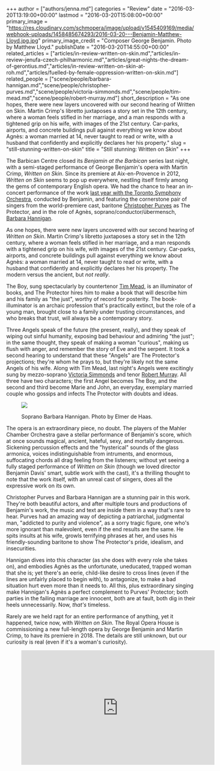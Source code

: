 +++
author = ["authors/jenna.md"]
categories = "Review"
date = "2016-03-20T13:19:00+00:00"
lastmod = "2016-03-20T15:08:00+00:00"
primary_image = "https://res.cloudinary.com/schmopera/image/upload/v1545409169/media/webhook-uploads/1458485674293/2016-03-20---Benjamin-Matthew-Lloyd.jpg.jpg"
primary_image_credit = "Composer George Benjamin. Photo by Matthew Lloyd."
publishDate = "2016-03-20T14:55:00+00:00"
related_articles = ["articles/in-review-written-on-skin.md","articles/in-review-jenufa-czech-philharmonic.md","articles/great-nights-the-dream-of-gerontius.md","articles/in-review-written-on-skin-at-roh.md","articles/fuelled-by-female-oppression-written-on-skin.md"]
related_people = ["scene/people/barbara-hannigan.md","scene/people/christopher-purves.md","scene/people/victoria-simmonds.md","scene/people/tim-mead.md","scene/people/robert-murray.md"]
short_description = "As one hopes, there were new layers uncovered with our second hearing of Written on Skin. Martin Crimp&#039;s libretto juxtaposes a story set in the 12th century, where a woman feels stifled in her marriage, and a man responds with a tightened grip on his wife, with images of the 21st century. Car-parks, airports, and concrete buildings pull against everything we know about Agnès: a woman married at 14, never taught to read or write, with a husband that confidently and explicitly declares her his property."
slug = "still-stunning-written-on-skin"
title = "Still stunning: Written on Skin"
+++

The Barbican Centre closed its *Benjamin at the Barbican* series last night, with a semi-staged performance of George Benjamin's opera with Martin Crimp, *Written on Skin*. Since its premiere at Aix-en-Provence in 2012, *Written on Skin* seems to pop up everywhere, nestling itself firmly among the gems of contemporary English opera. We had the chance to hear an in-concert performance of the work [last year with the Toronto Symphony Orchestra](/in-review-written-on-skin/), conducted by Benjamin, and featuring the cornerstone pair of singers from the world-premiere cast, baritone [Christopher Purves](/scene/people/christopher-purves/) as The Protector, and in the role of Agnès, soprano/conductor/übermensch, [Barbara Hannigan](/scene/people/barbara-hannigan/).

As one hopes, there were new layers uncovered with our second hearing of *Written on Skin*. Martin Crimp's libretto juxtaposes a story set in the 12th century, where a woman feels stifled in her marriage, and a man responds with a tightened grip on his wife, with images of the 21st century. Car-parks, airports, and concrete buildings pull against everything we know about Agnès: a woman married at 14, never taught to read or write, with a husband that confidently and explicitly declares her his property. The modern versus the ancient, but *not really*.

The Boy, sung spectacularly by countertenor [Tim Mead](/scene/people/tim-mead/), is an illuminator of books, and The Protector hires him to make a book that will describe him and his family as "the just", worthy of record for posterity. The book-illuminator is an archaic profession that's practically extinct, but the role of a young man, brought close to a family under trusting circumstances, and who breaks that trust, will always be a contemporary story.

Three Angels speak of the future (the present, really), and they speak of wiping out sinful humanity, exposing bad behaviour and admiring "the just"; in the same thought, they speak of making a woman "curious", making us flush with anger, and remember the story of Eve and the serpent. It took a second hearing to understand that these "Angels" are The Protector's projections; they're whom he prays to, but they're likely not the same Angels of his wife. Along with Tim Mead, last night's Angels were excitingly sung by mezzo-soprano [Victoria Simmonds](/scene/people/victoria-simmonds/) and tenor [Robert Murray](/scene/people/robert-murray/). All three have two characters; the first Angel becomes The Boy, and the second and third become Marie and John, an everyday, exemplary married couple who gossips and infects The Protector with doubts and ideas.

<figure data-type="image">

![](https://res.cloudinary.com/schmopera/image/upload/v1545409169/media/webhook-uploads/1458485869356/2016-03-20---Hannigan-credit-Elmer-de-Haas.jpg.jpg)<figcaption>Soprano Barbara Hannigan. Photo by Elmer de Haas.</figcaption>
</figure>

The opera is an extraordinary piece, no doubt. The players of the Mahler Chamber Orchestra gave a stellar performance of Benjamin's score, which at once sounds magical, ancient, hateful, sexy, and mortally dangerous. Sickening percussion effects and the "hysterical" sounds of the glass armonica, voices indistinguishable from intruments, and enormous, suffocating chords all drag feeling from the listeners; without yet seeing a fully staged performance of *Written on Skin* (though we loved director Benjamin Davis' smart, subtle work with the cast), it's a thrilling thought to note that the work itself, with an unreal cast of singers, does all the expressive work on its own.

Christopher Purves and Barbara Hannigan are a stunning pair in this work. They're both beautiful actors, and after multiple tours and productions of Benjamin's work, the music and text are inside them in a way that's rare to hear. Purves had an amazing way of depicting a patriarchal, judgmental man, "addicted to purity and violence", as a sorry tragic figure, one who's more ignorant than malevolent, even if the end results are the same. He spits insults at his wife, growls terrifying phrases at her, and uses his friendly-sounding baritone to show The Protector's pride, idealism, and insecurities. 

Hannigan dives into this character (as she does with every role she takes on), and embodies Agnès as the unfortunate, uneducated, trapped woman that she is; yet there's an eerie, child-like desire to cross lines (even if the lines are unfairly placed to begin with), to antagonize, to make a bad situation hurt even more than it needs to. All this, plus extraordinary singing make Hannigan's Agnès a perfect complement to Purves' Protector; both parties in the failing marriage are innocent, both are at fault, both dig in their heels unnecessarily. Now, *that's* timeless.

Rarely are we held rapt for an entire performance of anything, yet it happened, twice now, with *Written on Skin*. The Royal Opera House is commissioning a new full-length opera by George Benjamin and Martin Crimp, to have its premiere in 2018. The details are still unknown, but our curiosity is real (even if it's a woman's curiosity).

<figure data-type="video">
<iframe width="514" height="305" src="https://www.youtube.com/embed/WsuTSOKYEF4" frameborder="0" allowfullscreen></iframe>
</figure>
